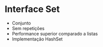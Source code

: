 # Interface Set
- Conjunto
- Sem repetições
- Performance superior comparado a listas
- Implementação HashSet